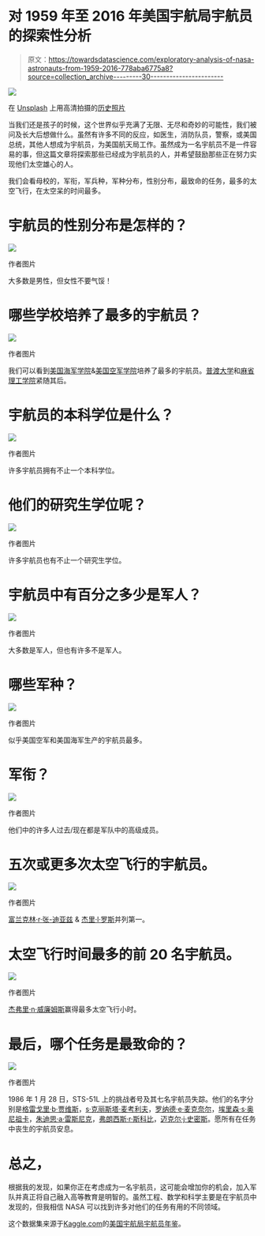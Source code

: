 # 对 1959 年至 2016 年美国宇航局宇航员的探索性分析

> 原文：<https://towardsdatascience.com/exploratory-analysis-of-nasa-astronauts-from-1959-2016-778aba6775a8?source=collection_archive---------30----------------------->

![](img/eb5045b25e1752f0d1140012c32da5b1.png)

在 [Unsplash](https://unsplash.com?utm_source=medium&utm_medium=referral) 上用高清拍摄的[历史照片](https://unsplash.com/@historyhd?utm_source=medium&utm_medium=referral)

当我们还是孩子的时候，这个世界似乎充满了无限、无尽和奇妙的可能性，我们被问及长大后想做什么。虽然有许多不同的反应，如医生，消防队员，警察，或美国总统，其他人想成为宇航员，为美国航天局工作。虽然成为一名宇航员不是一件容易的事，但这篇文章将探索那些已经成为宇航员的人，并希望鼓励那些正在努力实现他们太空雄心的人。

我们会看母校的，军衔，军兵种，军种分布，性别分布，最致命的任务，最多的太空飞行，在太空呆的时间最多。

# 宇航员的性别分布是怎样的？

![](img/ff060f741ec3d2949ba766be03e42bf9.png)

作者图片

大多数是男性，但女性不要气馁！

# 哪些学校培养了最多的宇航员？

![](img/1c8c6e721d2362ac2c574094fba65f89.png)

作者图片

我们可以看到[美国海军学院](https://www.usna.edu/homepage.php)&[美国空军学院](https://www.usafa.edu/)培养了最多的宇航员。[普渡大学](https://www.purdue.edu/)和[麻省理工学院](https://web.mit.edu/)紧随其后。

# 宇航员的本科学位是什么？

![](img/f7e9d4a728522be6023b3d6b8f3425dd.png)

作者图片

许多宇航员拥有不止一个本科学位。

# 他们的研究生学位呢？

![](img/dea03a3628f4bab9bdae85ede72b6b86.png)

作者图片

许多宇航员也有不止一个研究生学位。

# 宇航员中有百分之多少是军人？

![](img/b5cad7270da82803330d74dfcfef31cc.png)

作者图片

大多数是军人，但也有许多不是军人。

# 哪些军种？

![](img/ebbca92b95e04f25d7851bd2c0d024c7.png)

作者图片

似乎美国空军和美国海军生产的宇航员最多。

# 军衔？

![](img/4fc095810fd400289473249d0f4bf6d3.png)

作者图片

他们中的许多人过去/现在都是军队中的高级成员。

# 五次或更多次太空飞行的宇航员。

![](img/e6f2d89942ec869efba2f799aadfbaeb.png)

作者图片

[富兰克林·r·张-迪亚兹](https://www.nasa.gov/sites/default/files/atoms/files/chang-diaz_franklin_0.pdf) & [杰里·l·罗斯](https://www.nasa.gov/sites/default/files/atoms/files/ross_jerry.pdf)并列第一。

# 太空飞行时间最多的前 20 名宇航员。

![](img/db75a41ebf3f7a18ffb1f2cd380d6ae0.png)

作者图片

[杰弗里·n·威廉姆斯](https://www.nasa.gov/astronauts/biographies/jeffrey-n-williams)赢得最多太空飞行小时。

# 最后，哪个任务是最致命的？

![](img/cf27399851d466898ddaab08246c628f.png)

作者图片

1986 年 1 月 28 日，STS-51L 上的挑战者号及其七名宇航员失踪。他们的名字分别是[格雷戈里·b·贾维斯](https://www.nasa.gov/sites/default/files/atoms/files/jarvis.pdf)，[s·克丽斯塔·麦考利夫](https://www.nasa.gov/sites/default/files/atoms/files/mcauliffe.pdf)，[罗纳德·e·麦克奈尔](https://www.nasa.gov/sites/default/files/atoms/files/mcnair_ronald.pdf)，[埃里森·s·奥尼祖卡](https://www.nasa.gov/sites/default/files/atoms/files/onizuka_ellison.pdf)，[朱迪思·a·雷斯尼克](https://www.nasa.gov/sites/default/files/atoms/files/resnik_judith.pdf)，[弗朗西斯·r·斯科比](https://www.nasa.gov/sites/default/files/atoms/files/scobee_francis.pdf)，[迈克尔·j·史密斯](https://www.nasa.gov/sites/default/files/atoms/files/smith_michael.pdf)。愿所有在任务中丧生的宇航员安息。

# 总之，

根据我的发现，如果你正在考虑成为一名宇航员，这可能会增加你的机会，加入军队并真正将自己融入高等教育是明智的。虽然工程、数学和科学主要是在宇航员中发现的，但我相信 NASA 可以找到许多对他们的任务有用的不同领域。

这个数据集来源于[Kaggle.com](https://www.kaggle.com/nasa/astronaut-yearbook)的[美国宇航局宇航员年鉴](https://www.kaggle.com/)。